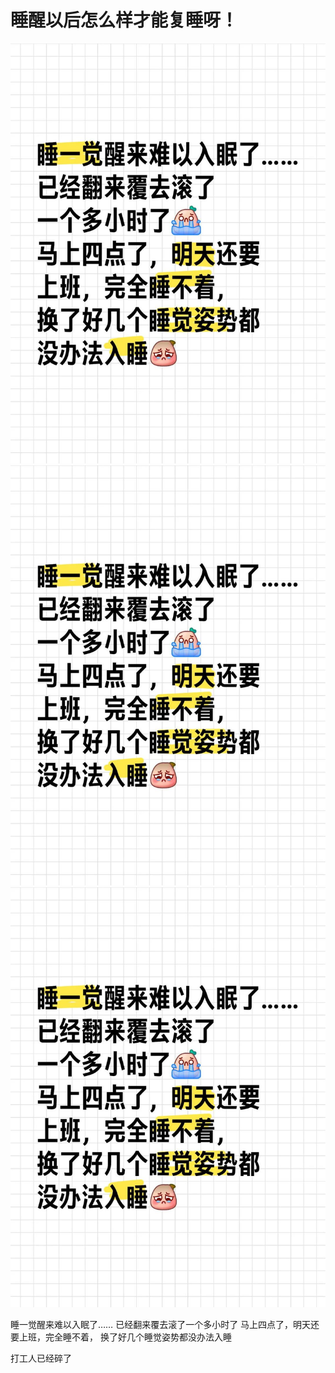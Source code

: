 # 睡醒以后怎么样才能复睡呀！

![](img/8ee3d7a3-4d52-4864-a94a-3b60c64036c9.jpg)
![](img/77e1d05f-5df8-4cc4-b3b4-210702d078f0.jpg)
![](img/4e2efda4-b8c2-49c6-bcd4-d65cacbbce69.jpg)

睡一觉醒来难以入眠了……
已经翻来覆去滚了一个多小时了
马上四点了，明天还要上班，完全睡不着，
换了好几个睡觉姿势都没办法入睡
 
打工人已经碎了
